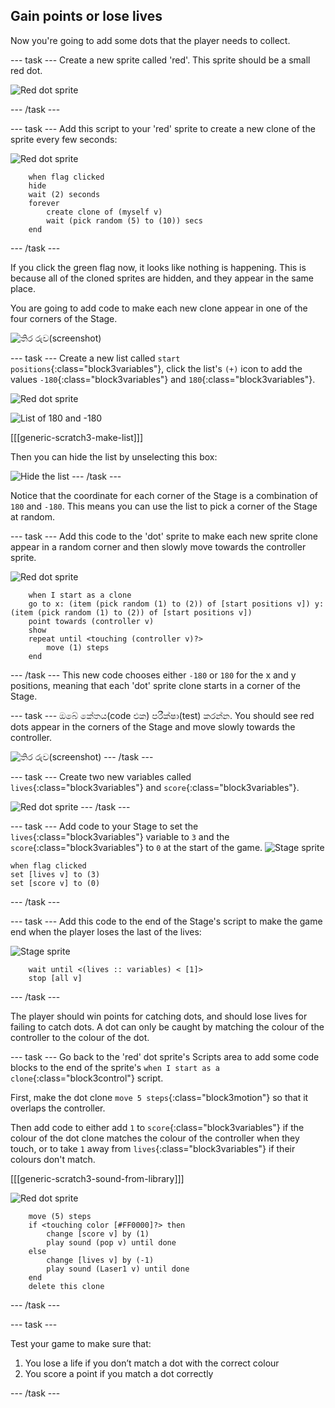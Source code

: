 ## Gain points or lose lives

Now you're going to add some dots that the player needs to collect.

\--- task \--- Create a new sprite called 'red'. This sprite should be a small red dot.

![Red dot sprite](images/dots-red.png)

\--- /task \---

\--- task \--- Add this script to your 'red' sprite to create a new clone of the sprite every few seconds:

![Red dot sprite](images/red-sprite.png)

```blocks3
    when flag clicked
    hide
    wait (2) seconds
    forever
        create clone of (myself v)
        wait (pick random (5) to (10)) secs
    end
```

\--- /task \---

If you click the green flag now, it looks like nothing is happening. This is because all of the cloned sprites are hidden, and they appear in the same place.

You are going to add code to make each new clone appear in one of the four corners of the Stage.

![තිර රුව(screenshot)](images/dots-start.png)

\--- task \--- Create a new list called `start positions`{:class="block3variables"}, click the list's `(+)` icon to add the values `-180`{:class="block3variables"} and `180`{:class="block3variables"}.

![Red dot sprite](images/red-sprite.png)

![List of 180 and -180](images/dots-list.png)

[[[generic-scratch3-make-list]]]

Then you can hide the list by unselecting this box:

![Hide the list](images/hide-list.png) \--- /task \---

Notice that the coordinate for each corner of the Stage is a combination of `180` and `-180`. This means you can use the list to pick a corner of the Stage at random.

\--- task \--- Add this code to the 'dot' sprite to make each new sprite clone appear in a random corner and then slowly move towards the controller sprite.

![Red dot sprite](images/red-sprite.png)

```blocks3
    when I start as a clone
    go to x: (item (pick random (1) to (2)) of [start positions v]) y: (item (pick random (1) to (2)) of [start positions v])
    point towards (controller v)
    show
    repeat until <touching (controller v)?>
        move (1) steps
    end
```

\--- /task \--- This new code chooses either `-180` or `180` for the x and y positions, meaning that each 'dot' sprite clone starts in a corner of the Stage.

\--- task \--- ඔබේ කේතය(code එක) පරීක්ෂා(test) කරන්න. You should see red dots appear in the corners of the Stage and move slowly towards the controller.

![තිර රුව(screenshot)](images/dots-red-test.png) \--- /task \---

\--- task \--- Create two new variables called `lives`{:class="block3variables"} and `score`{:class="block3variables"}.

![Red dot sprite](images/red-sprite.png) \--- /task \---

\--- task \--- Add code to your Stage to set the `lives`{:class="block3variables"} variable to `3` and the `score`{:class="block3variables"} to `0` at the start of the game. ![Stage sprite](images/stage-sprite.png)

```blocks3
when flag clicked
set [lives v] to (3)
set [score v] to (0)
```

\--- /task \---

\--- task \--- Add this code to the end of the Stage's script to make the game end when the player loses the last of the lives:

![Stage sprite](images/stage-sprite.png)

```blocks3
    wait until <(lives :: variables) < [1]>
    stop [all v]
```

\--- /task \---

The player should win points for catching dots, and should lose lives for failing to catch dots. A dot can only be caught by matching the colour of the controller to the colour of the dot.

\--- task \--- Go back to the 'red' dot sprite's Scripts area to add some code blocks to the end of the sprite's `when I start as a clone`{:class="block3control"} script.

First, make the dot clone `move 5 steps`{:class="block3motion"} so that it overlaps the controller.

Then add code to either add `1` to `score`{:class="block3variables"} if the colour of the dot clone matches the colour of the controller when they touch, or to take `1` away from `lives`{:class="block3variables"} if their colours don't match.

[[[generic-scratch3-sound-from-library]]]

![Red dot sprite](images/red-sprite.png)

```blocks3
    move (5) steps
    if <touching color [#FF0000]?> then
        change [score v] by (1)
        play sound (pop v) until done
    else
        change [lives v] by (-1)
        play sound (Laser1 v) until done
    end
    delete this clone
```

\--- /task \---

\--- task \---

Test your game to make sure that:

1. You lose a life if you don’t match a dot with the correct colour
2. You score a point if you match a dot correctly

\--- /task \---